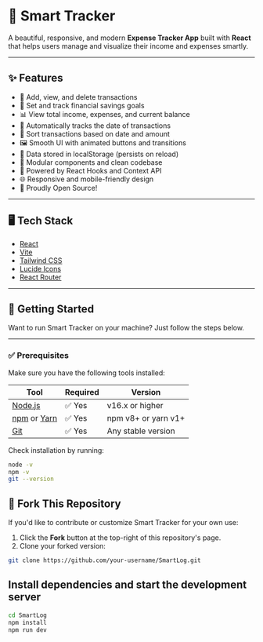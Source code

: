 # 💸 Smart Tracker

A beautiful, responsive, and modern **Expense Tracker App** built with **React** that helps users manage and visualize their income and expenses smartly.

---

## ✨ Features

- 🔹 Add, view, and delete transactions
- 🎯 Set and track financial savings goals
- 📊 View total income, expenses, and current balance
- 📅 Automatically tracks the date of transactions
- 📝 Sort transactions based on date and amount 
- 🖼️ Smooth UI with animated buttons and transitions
- 📌 Data stored in localStorage (persists on reload)
- 📂 Modular components and clean codebase
- 🧠 Powered by React Hooks and Context API
- 🌐 Responsive and mobile-friendly design
- 💙 Proudly Open Source!

---

## 🖥️ Tech Stack

- [React](https://reactjs.org/)
- [Vite](https://vitejs.dev/)
- [Tailwind CSS](https://tailwindcss.com/)
- [Lucide Icons](https://lucide.dev/)
- [React Router](https://reactrouter.com/)

---

## 🚀 Getting Started

Want to run Smart Tracker on your machine? Just follow the steps below.

---

### ✅ Prerequisites

Make sure you have the following tools installed:

| Tool         | Required | Version        |
|--------------|----------|----------------|
| [Node.js](https://nodejs.org/) | ✅ Yes | v16.x or higher |
| [npm](https://www.npmjs.com/) or [Yarn](https://yarnpkg.com/) | ✅ Yes | npm v8+ or yarn v1+ |
| [Git](https://git-scm.com/) | ✅ Yes | Any stable version |

Check installation by running:

```bash
node -v
npm -v
git --version

```
## 🍴 Fork This Repository

If you'd like to contribute or customize Smart Tracker for your own use:

1. Click the **Fork** button at the top-right of this repository's page.
2. Clone your forked version:

```bash
git clone https://github.com/your-username/SmartLog.git
```
## Install dependencies and start the development server
```bash
cd SmartLog
npm install
npm run dev
```





